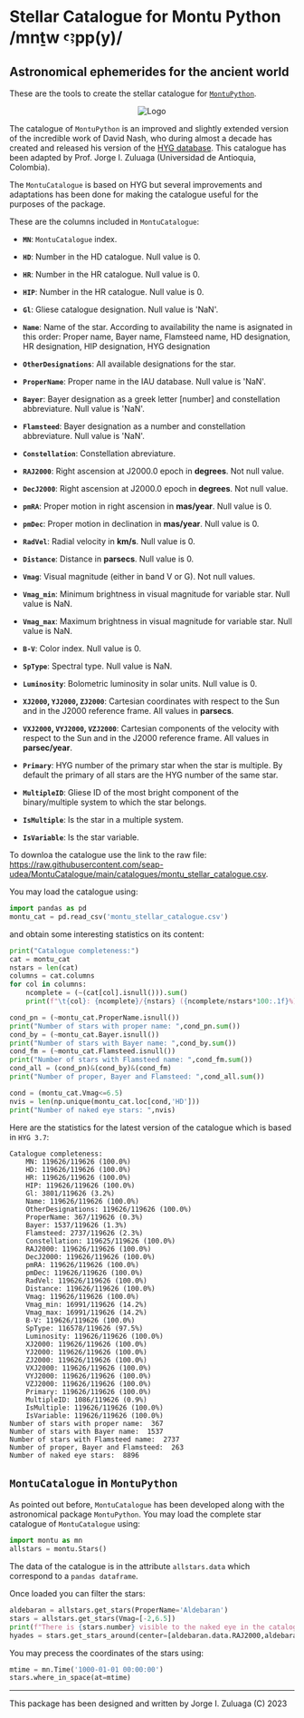 # Stellar Catalogue for Montu Python /mnṯw ꜥꜣpp(y)/
## Astronomical ephemerides for the ancient world

These are the tools to create the stellar catalogue for [`MontuPython`](https://github.com/seap-udea/MontuPython).

<p align="center"><img src="https://github.com/seap-udea/MontuCatalogue/blob/main/map-allstars-colors.png?raw=true" alt="Logo""/></p>

The catalogue of `MontuPython` is an improved and slightly extended version of the incredible work of David Nash, who during almost a decade has created and released his version of the [HYG database](http://www.astronexus.com/hyg).  This catalogue has been adapted by Prof. Jorge I. Zuluaga (Universidad de Antioquia, Colombia).

The `MontuCatalogue` is based on HYG but several improvements and adaptations has been done for making the catalogue useful for the purposes of the package.

These are the columns included in `MontuCatalogue`:

- **`MN`**: `MontuCatalogue` index.

- **`HD`**: Number in the HD catalogue. Null value is 0.

- **`HR`**: Number in the HR catalogue. Null value is 0.

- **`HIP`**: Number in the HR catalogue. Null value is 0.

- **`Gl`**: Gliese catalogue designation. Null value is 'NaN'.

- **`Name`**: Name of the star. According to availability the name is asignated in this order: Proper name, Bayer name, Flamsteed name, HD designation, HR  designation, HIP designation, HYG designation

- **`OtherDesignations`**: All available designations for the star.

- **`ProperName`**: Proper name in the IAU database. Null value is 'NaN'.

- **`Bayer`**: Bayer designation as a greek letter [number] and constellation abbreviature. Null value is 'NaN'.

- **`Flamsteed`**: Bayer designation as a number and constellation abbreviature. Null value is 'NaN'.

- **`Constellation`**: Constellation abreviature. 

- **`RAJ2000`**: Right ascension at J2000.0 epoch in **degrees**. Not null value.

- **`DecJ2000`**: Right ascension at J2000.0 epoch in **degrees**. Not null value.

- **`pmRA`**: Proper motion in right ascension in **mas/year**. Null value is 0.

- **`pmDec`**: Proper motion in declination in **mas/year**. Null value is 0.

- **`RadVel`**: Radial velocity in **km/s**. Null value is 0.

- **`Distance`**: Distance in **parsecs**. Null value is 0. 

- **`Vmag`**: Visual magnitude (either in band V or G). Not null values.

- **`Vmag_min`**: Minimum brightness in visual magnitude for variable star. Null value is NaN.

- **`Vmag_max`**: Maximum brightness in visual magnitude for variable star. Null value is NaN.

- **`B-V`**: Color index. Null value is 0.

- **`SpType`**: Spectral type. Null value is NaN.

- **`Luminosity`**: Bolometric luminosity in solar units. Null value is 0.

- **`XJ2000`, `YJ2000`, `ZJ2000`**: Cartesian coordinates with respect to the Sun and in the J2000 reference frame. All values in **parsecs**.

- **`VXJ2000`, `VYJ2000`, `VZJ2000`**: Cartesian components of the velocity with respect to the Sun and in the J2000 reference frame. All values in **parsec/year**.

- **`Primary`**: HYG number of the primary star when the star is multiple. By default the primary of all stars are the HYG number of the same star.

- **`MultipleID`**: Gliese ID of the most bright component of the binary/multiple system to which the star belongs.

- **`IsMultiple`**: Is the star in a multiple system.

- **`IsVariable`**: Is the star variable.

To downloa the catalogue use the link to the raw file: https://raw.githubusercontent.com/seap-udea/MontuCatalogue/main/catalogues/montu_stellar_catalogue.csv.

You may load the catalogue using:

```python
import pandas as pd
montu_cat = pd.read_csv('montu_stellar_catalogue.csv')
```

and obtain some interesting statistics on its content:

```python
print("Catalogue completeness:")
cat = montu_cat
nstars = len(cat)
columns = cat.columns
for col in columns:
    ncomplete = (~(cat[col].isnull())).sum()
    print(f"\t{col}: {ncomplete}/{nstars} ({ncomplete/nstars*100:.1f}%)")

cond_pn = (~montu_cat.ProperName.isnull())
print("Number of stars with proper name: ",cond_pn.sum())
cond_by = (~montu_cat.Bayer.isnull())
print("Number of stars with Bayer name: ",cond_by.sum())
cond_fm = (~montu_cat.Flamsteed.isnull())
print("Number of stars with Flamsteed name: ",cond_fm.sum())
cond_all = (cond_pn)&(cond_by)&(cond_fm)
print("Number of proper, Bayer and Flamsteed: ",cond_all.sum())

cond = (montu_cat.Vmag<=6.5)
nvis = len(np.unique(montu_cat.loc[cond,'HD']))
print("Number of naked eye stars: ",nvis)
```

Here are the statistics for the latest version of the catalogue which is based in `HYG 3.7`:

```
Catalogue completeness:
	MN: 119626/119626 (100.0%)
	HD: 119626/119626 (100.0%)
	HR: 119626/119626 (100.0%)
	HIP: 119626/119626 (100.0%)
	Gl: 3801/119626 (3.2%)
	Name: 119626/119626 (100.0%)
	OtherDesignations: 119626/119626 (100.0%)
	ProperName: 367/119626 (0.3%)
	Bayer: 1537/119626 (1.3%)
	Flamsteed: 2737/119626 (2.3%)
	Constellation: 119625/119626 (100.0%)
	RAJ2000: 119626/119626 (100.0%)
	DecJ2000: 119626/119626 (100.0%)
	pmRA: 119626/119626 (100.0%)
	pmDec: 119626/119626 (100.0%)
	RadVel: 119626/119626 (100.0%)
	Distance: 119626/119626 (100.0%)
	Vmag: 119626/119626 (100.0%)
	Vmag_min: 16991/119626 (14.2%)
	Vmag_max: 16991/119626 (14.2%)
	B-V: 119626/119626 (100.0%)
	SpType: 116578/119626 (97.5%)
	Luminosity: 119626/119626 (100.0%)
	XJ2000: 119626/119626 (100.0%)
	YJ2000: 119626/119626 (100.0%)
	ZJ2000: 119626/119626 (100.0%)
	VXJ2000: 119626/119626 (100.0%)
	VYJ2000: 119626/119626 (100.0%)
	VZJ2000: 119626/119626 (100.0%)
	Primary: 119626/119626 (100.0%)
	MultipleID: 1086/119626 (0.9%)
	IsMultiple: 119626/119626 (100.0%)
	IsVariable: 119626/119626 (100.0%)
Number of stars with proper name:  367
Number of stars with Bayer name:  1537
Number of stars with Flamsteed name:  2737
Number of proper, Bayer and Flamsteed:  263
Number of naked eye stars:  8896
```

## `MontuCatalogue` in `MontuPython`

As pointed out before, `MontuCatalogue` has been developed along with the astronomical package `MontuPython`. You may load the complete star catalogue of `MontuCatalogue`  using:

```python
import montu as mn
allstars = montu.Stars()
```

The data of the catalogue is in the attribute `allstars.data` which correspond to a `pandas dataframe`.

Once loaded you can filter the stars:

```python
aldebaran = allstars.get_stars(ProperName='Aldebaran')
stars = allstars.get_stars(Vmag=[-2,6.5])
print(f"There is {stars.number} visible to the naked eye in the catalogue")
hyades = stars.get_stars_around(center=[aldebaran.data.RAJ2000,aldebaran.data.DecJ2000],radius=5.5,Vmag=[-1,5])
```

You may precess the coordinates of the stars using:

```python
mtime = mn.Time('1000-01-01 00:00:00')
stars.where_in_space(at=mtime)
```

------------

This package has been designed and written by Jorge I. Zuluaga (C) 2023